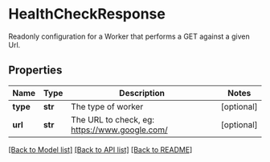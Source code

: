 # HealthCheckResponse

Readonly configuration for a Worker that performs a GET against a given Url.

## Properties
Name | Type | Description | Notes
------------ | ------------- | ------------- | -------------
**type** | **str** | The type of worker | [optional] 
**url** | **str** | The URL to check, eg: https://www.google.com/ | [optional] 

[[Back to Model list]](../README.md#documentation-for-models) [[Back to API list]](../README.md#documentation-for-api-endpoints) [[Back to README]](../README.md)



